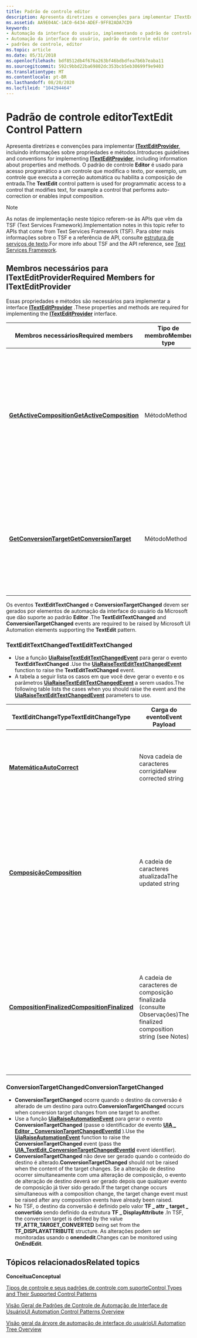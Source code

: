 ```yaml
---
title: Padrão de controle editor
description: Apresenta diretrizes e convenções para implementar ITextEditProvider, incluindo informações sobre propriedades e métodos.
ms.assetid: AA9E04AC-1AC0-6434-ADEF-9FF82ADA7CD9
keywords:
- Automação da interface do usuário, implementando o padrão de controle editor
- Automação da interface do usuário, padrão de controle editor
- padrões de controle, editor
ms.topic: article
ms.date: 05/31/2018
ms.openlocfilehash: bdf8512db4f676a263bf46bdbdfea7b6b7eaba11
ms.sourcegitcommit: 592c9bbd22ba69802dc353bcb5eb30699f9e9403
ms.translationtype: MT
ms.contentlocale: pt-BR
ms.lasthandoff: 08/20/2020
ms.locfileid: "104294464"
---
```

# <a name="textedit-control-pattern"></a><span data-ttu-id="4d2b1-106">Padrão de controle editor</span><span class="sxs-lookup"><span data-stu-id="4d2b1-106">TextEdit Control Pattern</span></span>

<span data-ttu-id="4d2b1-107">Apresenta diretrizes e convenções para implementar [**ITextEditProvider**](/windows/desktop/api/uiautomationcore/nn-uiautomationcore-itexteditprovider), incluindo informações sobre propriedades e métodos.</span><span class="sxs-lookup"><span data-stu-id="4d2b1-107">Introduces guidelines and conventions for implementing [**ITextEditProvider**](/windows/desktop/api/uiautomationcore/nn-uiautomationcore-itexteditprovider), including information about properties and methods.</span></span> <span data-ttu-id="4d2b1-108">O padrão de controle **Editor** é usado para acesso programático a um controle que modifica o texto, por exemplo, um controle que executa a correção automática ou habilita a composição de entrada.</span><span class="sxs-lookup"><span data-stu-id="4d2b1-108">The **TextEdit** control pattern is used for programmatic access to a control that modifies text, for example a control that performs auto-correction or enables input composition.</span></span>

> [!Note]  
> <span data-ttu-id="4d2b1-109">As notas de implementação neste tópico referem-se às APIs que vêm da TSF (Text Services Framework).</span><span class="sxs-lookup"><span data-stu-id="4d2b1-109">Implementation notes in this topic refer to APIs that come from Text Services Framework (TSF).</span></span> <span data-ttu-id="4d2b1-110">Para obter mais informações sobre o TSF e a referência de API, consulte [estrutura de serviços de texto](/windows/desktop/TSF/text-services-framework).</span><span class="sxs-lookup"><span data-stu-id="4d2b1-110">For more info about TSF and the API reference, see [Text Services Framework](/windows/desktop/TSF/text-services-framework).</span></span>

 

## <a name="required-members-for-itexteditprovider"></a><span data-ttu-id="4d2b1-111">Membros necessários para **ITextEditProvider**</span><span class="sxs-lookup"><span data-stu-id="4d2b1-111">Required Members for **ITextEditProvider**</span></span>

<span data-ttu-id="4d2b1-112">Essas propriedades e métodos são necessários para implementar a interface [**ITextEditProvider**](/windows/desktop/api/uiautomationcore/nn-uiautomationcore-itexteditprovider) .</span><span class="sxs-lookup"><span data-stu-id="4d2b1-112">These properties and methods are required for implementing the [**ITextEditProvider**](/windows/desktop/api/uiautomationcore/nn-uiautomationcore-itexteditprovider) interface.</span></span>



| <span data-ttu-id="4d2b1-113">Membros necessários</span><span class="sxs-lookup"><span data-stu-id="4d2b1-113">Required members</span></span>                                                              | <span data-ttu-id="4d2b1-114">Tipo de membro</span><span class="sxs-lookup"><span data-stu-id="4d2b1-114">Member type</span></span> | <span data-ttu-id="4d2b1-115">Observações</span><span class="sxs-lookup"><span data-stu-id="4d2b1-115">Notes</span></span>                                                                                                                                                                                                                                                                                   |
|-------------------------------------------------------------------------------|-------------|-----------------------------------------------------------------------------------------------------------------------------------------------------------------------------------------------------------------------------------------------------------------------------------------|
| [<span data-ttu-id="4d2b1-116">**GetActiveComposition**</span><span class="sxs-lookup"><span data-stu-id="4d2b1-116">**GetActiveComposition**</span></span>](/windows/desktop/api/UIAutomationCore/nf-uiautomationcore-itexteditprovider-getactivecomposition) | <span data-ttu-id="4d2b1-117">Método</span><span class="sxs-lookup"><span data-stu-id="4d2b1-117">Method</span></span>      | <span data-ttu-id="4d2b1-118">Retorna o intervalo da conversão atual (nenhum se não houver conversão).</span><span class="sxs-lookup"><span data-stu-id="4d2b1-118">Returns the range of the current conversion (none if there is no conversion).</span></span> <span data-ttu-id="4d2b1-119">Retornar a composição ativa (no TSF, esse é o intervalo marcado por **\_ \_ composição de prop de GUID**).</span><span class="sxs-lookup"><span data-stu-id="4d2b1-119">Return the active composition (in TSF, this is the range marked by **GUID\_PROP\_COMPOSING**).</span></span> <span data-ttu-id="4d2b1-120">Por exemplo, com o IME (editor de método de entrada) do Microsoft Japanese, esse seria o texto sublinhado completo.</span><span class="sxs-lookup"><span data-stu-id="4d2b1-120">For example with the Microsoft Japanese Input Method Editor (IME), this would be the full underlined text.</span></span> |
| [<span data-ttu-id="4d2b1-121">**GetConversionTarget**</span><span class="sxs-lookup"><span data-stu-id="4d2b1-121">**GetConversionTarget**</span></span>](/windows/desktop/api/UIAutomationCore/nf-uiautomationcore-itexteditprovider-getconversiontarget)   | <span data-ttu-id="4d2b1-122">Método</span><span class="sxs-lookup"><span data-stu-id="4d2b1-122">Method</span></span>      | <span data-ttu-id="4d2b1-123">Retorna o intervalo de destino da conversão atual (nenhum se nenhuma conversão).</span><span class="sxs-lookup"><span data-stu-id="4d2b1-123">Returns the current conversion target range (none if no conversion).</span></span> <span data-ttu-id="4d2b1-124">No TSF, esse é o intervalo de caracteres marcados como **TF \_ attr \_ target não \_ convertido** ou **TF \_ attr \_ target \_ convertido** da estrutura **TF \_ DisplayAttribute** .</span><span class="sxs-lookup"><span data-stu-id="4d2b1-124">In TSF, this is the range of characters marked as **TF\_ATTR\_TARGET\_NOTCONVERTED** or **TF\_ATTR\_TARGET\_CONVERTED** from the **TF\_DISPLAYATTRIBUTE** structure.</span></span>                                               |



 

<span data-ttu-id="4d2b1-125">Os eventos **TextEditTextChanged** e **ConversionTargetChanged** devem ser gerados por elementos de automação da interface do usuário da Microsoft que dão suporte ao padrão **Editor** .</span><span class="sxs-lookup"><span data-stu-id="4d2b1-125">The **TextEditTextChanged** and **ConversionTargetChanged** events are required to be raised by Microsoft UI Automation elements supporting the **TextEdit** pattern.</span></span>

### <a name="textedittextchanged"></a><span data-ttu-id="4d2b1-126">**TextEditTextChanged**</span><span class="sxs-lookup"><span data-stu-id="4d2b1-126">**TextEditTextChanged**</span></span>

-   <span data-ttu-id="4d2b1-127">Use a função [**UiaRaiseTextEditTextChangedEvent**](/windows/desktop/api/UIAutomationCoreApi/nf-uiautomationcoreapi-uiaraisetextedittextchangedevent) para gerar o evento **TextEditTextChanged** .</span><span class="sxs-lookup"><span data-stu-id="4d2b1-127">Use the [**UiaRaiseTextEditTextChangedEvent**](/windows/desktop/api/UIAutomationCoreApi/nf-uiautomationcoreapi-uiaraisetextedittextchangedevent) function to raise the **TextEditTextChanged** event.</span></span>
-   <span data-ttu-id="4d2b1-128">A tabela a seguir lista os casos em que você deve gerar o evento e os parâmetros [**UiaRaiseTextEditTextChangedEvent**](/windows/desktop/api/UIAutomationCoreApi/nf-uiautomationcoreapi-uiaraisetextedittextchangedevent) a serem usados.</span><span class="sxs-lookup"><span data-stu-id="4d2b1-128">The following table lists the cases when you should raise the event and the [**UiaRaiseTextEditTextChangedEvent**](/windows/desktop/api/UIAutomationCoreApi/nf-uiautomationcoreapi-uiaraisetextedittextchangedevent) parameters to use.</span></span>



| <span data-ttu-id="4d2b1-129">TextEditChangeType</span><span class="sxs-lookup"><span data-stu-id="4d2b1-129">TextEditChangeType</span></span>                                            | <span data-ttu-id="4d2b1-130">Carga do evento</span><span class="sxs-lookup"><span data-stu-id="4d2b1-130">Event Payload</span></span>                                | <span data-ttu-id="4d2b1-131">Observações</span><span class="sxs-lookup"><span data-stu-id="4d2b1-131">Notes</span></span>                                                                                                                                                                                                                                                                                                                                                                                        |
|---------------------------------------------------------------|----------------------------------------------|----------------------------------------------------------------------------------------------------------------------------------------------------------------------------------------------------------------------------------------------------------------------------------------------------------------------------------------------------------------------------------------------|
| [<span data-ttu-id="4d2b1-132">**Matemática**</span><span class="sxs-lookup"><span data-stu-id="4d2b1-132">**AutoCorrect**</span></span>](/windows/desktop/api/UIAutomationCore/ne-uiautomationcore-texteditchangetype)          | <span data-ttu-id="4d2b1-133">Nova cadeia de caracteres corrigida</span><span class="sxs-lookup"><span data-stu-id="4d2b1-133">New corrected string</span></span>                         | <span data-ttu-id="4d2b1-134">Gerado quando uma correção automática é feita pelo controle.</span><span class="sxs-lookup"><span data-stu-id="4d2b1-134">Raised when an auto-correction is made by the control.</span></span> <span data-ttu-id="4d2b1-135">Ou sempre que uma substituição é feita por meio de TSF e o intervalo tem um valor da **GUID \_ prop \_ TKB \_ alternativos** de **TKB \_ alterna a \_ correção automática \_ aplicada**.</span><span class="sxs-lookup"><span data-stu-id="4d2b1-135">Or whenever a replacement is made through TSF and the range has a **GUID\_PROP\_TKB\_ALTERNATES** value of **TKB\_ALTERNATES\_AUTOCORRECTION\_APPLIED**.</span></span><br/>                                                                                                                                                                   |
| [<span data-ttu-id="4d2b1-136">**Composição**</span><span class="sxs-lookup"><span data-stu-id="4d2b1-136">**Composition**</span></span>](/windows/desktop/api/UIAutomationCore/ne-uiautomationcore-texteditchangetype)          | <span data-ttu-id="4d2b1-137">A cadeia de caracteres atualizada</span><span class="sxs-lookup"><span data-stu-id="4d2b1-137">The updated string</span></span>                           | <span data-ttu-id="4d2b1-138">A carga deve incluir apenas os caracteres que foram alterados (não envie a cadeia de caracteres de composição inteira).</span><span class="sxs-lookup"><span data-stu-id="4d2b1-138">The payload must only include the characters that changed (do not send the entire composition string).</span></span> <span data-ttu-id="4d2b1-139">Gerado sempre que uma substituição de composição é feita.</span><span class="sxs-lookup"><span data-stu-id="4d2b1-139">Raised whenever a composition replacement is made.</span></span> <span data-ttu-id="4d2b1-140">No TSF, uma substituição de composição é definida como uma substituição que tem o sinalizador de **\_ \_ composição prop do GUID** definido.</span><span class="sxs-lookup"><span data-stu-id="4d2b1-140">In TSF, a composition replacement is defined as a replacement that has the **GUID\_PROP\_COMPOSING** flag set.</span></span> <span data-ttu-id="4d2b1-141">Os controles de edição que implementam o TSF podem monitorar essas alterações por meio da notificação **onendedit** .</span><span class="sxs-lookup"><span data-stu-id="4d2b1-141">Edit controls implementing TSF can monitor for these changes via the **OnEndEdit** notification.</span></span><br/>         |
| [<span data-ttu-id="4d2b1-142">**CompositionFinalized**</span><span class="sxs-lookup"><span data-stu-id="4d2b1-142">**CompositionFinalized**</span></span>](/windows/desktop/api/UIAutomationCore/ne-uiautomationcore-texteditchangetype) | <span data-ttu-id="4d2b1-143">A cadeia de caracteres de composição finalizada (consulte Observações)</span><span class="sxs-lookup"><span data-stu-id="4d2b1-143">The finalized composition string (see Notes)</span></span> | <span data-ttu-id="4d2b1-144">No TSF, a cadeia de caracteres de conversão que está sendo finalizada é definida pelo sinalizador de **\_ \_ composição de props de GUID** que está sendo removido de uma composição.</span><span class="sxs-lookup"><span data-stu-id="4d2b1-144">In TSF, the conversion string being finalized is defined by the **GUID\_PROP\_COMPOSING** flag being removed from a composition.</span></span> <span data-ttu-id="4d2b1-145">Os controles de edição que implementam o TSF devem determinar a cadeia de caracteres finalizada de **endcomposição** e gerar o evento quando **onendedit** é chamado.</span><span class="sxs-lookup"><span data-stu-id="4d2b1-145">Edit controls implementing TSF should determine the finalized string from **EndComposition** and raise the event when **OnEndEdit** is called.</span></span><br/> <span data-ttu-id="4d2b1-146">A cadeia de caracteres de composição finalizada poderá estar vazia se a composição tiver sido cancelada ou excluída.</span><span class="sxs-lookup"><span data-stu-id="4d2b1-146">The finalized composition string may be empty if composition was cancelled or deleted.</span></span><br/> |



 

### <a name="conversiontargetchanged"></a><span data-ttu-id="4d2b1-147">**ConversionTargetChanged**</span><span class="sxs-lookup"><span data-stu-id="4d2b1-147">**ConversionTargetChanged**</span></span>

-   <span data-ttu-id="4d2b1-148">**ConversionTargetChanged** ocorre quando o destino da conversão é alterado de um destino para outro.</span><span class="sxs-lookup"><span data-stu-id="4d2b1-148">**ConversionTargetChanged** occurs when conversion target changes from one target to another.</span></span>
-   <span data-ttu-id="4d2b1-149">Use a função [**UiaRaiseAutomationEvent**](/windows/desktop/api/UIAutomationCoreApi/nf-uiautomationcoreapi-uiaraiseautomationevent) para gerar o evento **ConversionTargetChanged** (passe o identificador de evento [**UIA \_ Editor \_ ConversionTargetChangedEventId**](https://www.bing.com/search?q=**UIA\_TextEdit\_ConversionTargetChangedEventId**) ).</span><span class="sxs-lookup"><span data-stu-id="4d2b1-149">Use the [**UiaRaiseAutomationEvent**](/windows/desktop/api/UIAutomationCoreApi/nf-uiautomationcoreapi-uiaraiseautomationevent) function to raise the **ConversionTargetChanged** event (pass the [**UIA\_TextEdit\_ConversionTargetChangedEventId**](https://www.bing.com/search?q=**UIA\_TextEdit\_ConversionTargetChangedEventId**) event identifier).</span></span>
-   <span data-ttu-id="4d2b1-150">**ConversionTargetChanged** não deve ser gerado quando o conteúdo do destino é alterado.</span><span class="sxs-lookup"><span data-stu-id="4d2b1-150">**ConversionTargetChanged** should not be raised when the content of the target changes.</span></span> <span data-ttu-id="4d2b1-151">Se a alteração de destino ocorrer simultaneamente com uma alteração de composição, o evento de alteração de destino deverá ser gerado depois que qualquer evento de composição já tiver sido gerado.</span><span class="sxs-lookup"><span data-stu-id="4d2b1-151">If the target change occurs simultaneous with a composition change, the target change event must be raised after any composition events have already been raised.</span></span>
-   <span data-ttu-id="4d2b1-152">No TSF, o destino da conversão é definido pelo valor **TF \_ attr \_ target \_ convertido** sendo definido da estrutura **TF \_ DisplayAttribute** .</span><span class="sxs-lookup"><span data-stu-id="4d2b1-152">In TSF, the conversion target is defined by the value **TF\_ATTR\_TARGET\_CONVERTED** being set from the **TF\_DISPLAYATTRIBUTE** structure.</span></span> <span data-ttu-id="4d2b1-153">As alterações podem ser monitoradas usando o **onendedit**.</span><span class="sxs-lookup"><span data-stu-id="4d2b1-153">Changes can be monitored using **OnEndEdit**.</span></span>

## <a name="related-topics"></a><span data-ttu-id="4d2b1-154">Tópicos relacionados</span><span class="sxs-lookup"><span data-stu-id="4d2b1-154">Related topics</span></span>

<dl> <dt>

<span data-ttu-id="4d2b1-155">**Conceitua**</span><span class="sxs-lookup"><span data-stu-id="4d2b1-155">**Conceptual**</span></span>
</dt> <dt>

[<span data-ttu-id="4d2b1-156">Tipos de controle e seus padrões de controle com suporte</span><span class="sxs-lookup"><span data-stu-id="4d2b1-156">Control Types and Their Supported Control Patterns</span></span>](uiauto-controlpatternmapping.md)
</dt> <dt>

[<span data-ttu-id="4d2b1-157">Visão Geral de Padrões de Controle de Automação de Interface de Usuário</span><span class="sxs-lookup"><span data-stu-id="4d2b1-157">UI Automation Control Patterns Overview</span></span>](uiauto-controlpatternsoverview.md)
</dt> <dt>

[<span data-ttu-id="4d2b1-158">Visão geral da árvore de automação de interface do usuário</span><span class="sxs-lookup"><span data-stu-id="4d2b1-158">UI Automation Tree Overview</span></span>](uiauto-treeoverview.md)
</dt> </dl>

 

